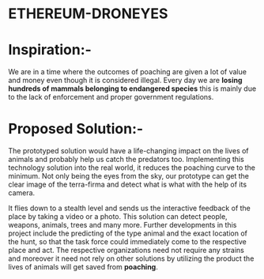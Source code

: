 # ETHEREUM-DRONEYES

# Inspiration:-

 We are in a time where the outcomes of poaching are given a lot of value and money even though it is 
considered illegal. Every day we are <b>losing hundreds of mammals belonging to endangered species</b> 
this is mainly due to the lack of enforcement and proper 
government regulations.

# Proposed Solution:-

The prototyped solution would have a life-changing impact on the lives of 
animals and probably help us catch the predators too. Implementing this 
technology solution into the real world, it reduces the poaching curve to the 
minimum. Not only being the eyes from the sky, our prototype can get the clear 
image of the terra-firma and detect what is what with the help of its camera.

It flies down to a stealth level and sends us the interactive feedback of the place by taking a video or a photo.
This solution can detect people, weapons, animals, trees and many more. 
Further developments in this project include the predicting of the type animal and the exact location of the hunt, so that the task force could immediately come to the respective place and act.
The respective organizations need not require any strains and moreover it need not rely on other solutions by utilizing the product the lives of animals will get  saved from <b>poaching</b>.

